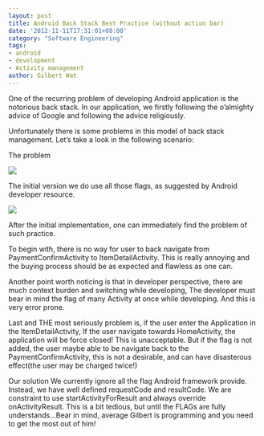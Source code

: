 ```yaml
---
layout: post
title: Android Back Stack Best Practice (without action bar)
date: '2012-11-11T17:31:01+08:00'
category: "Software Engineering"
tags:
- android
- development
- Activity management
author: Gilbert Wat
---
```

One of the recurring problem of developing Android application is the notorious back stack. In our application, we firstly following the o’almighty advice of Google and following the advice religiously.

Unfortunately there is some problems in this model of back stack management. Let’s take a look 
in the following scenario:

The problem

![](/assets/images/problem1.png)

The initial version we do use all those flags, as suggested by Android developer resource.

![](/assets/images/problem2.png)

After the initial implementation, one can immediately find the problem of such practice.

To begin with, there is no way for user to back navigate from PaymentConfirmActivity to ItemDetailActivity. This is really annoying and the buying process should be as expected and flawless as one can.

Another point worth noticing is that in developer perspective, there are much context burden and switching while developing, The developer must bear in mind the flag of many Activity at once while developing. And this is very error prone.

Last and THE most seriously problem is, if the user enter the Application in the ItemDetailActivity, If the user navigate towards HomeActivity, the application will be force closed! This is unacceptable. But if the flag is not added, the user maybe able to be navigate back to the PaymentConfirmActivity, this is not a desirable, and can have disasterous effect(the user may be charged twice!)

Our solution
We currently ignore all the flag Android framework provide. Instead, we have well defined requestCode and resultCode. We are constraint to use startActivityForResult and always override onActivityResult. This is a bit tedious, but until the FLAGs are fully understands…Bear in mind, average Gilbert is programming and you need to get the most out of him!
